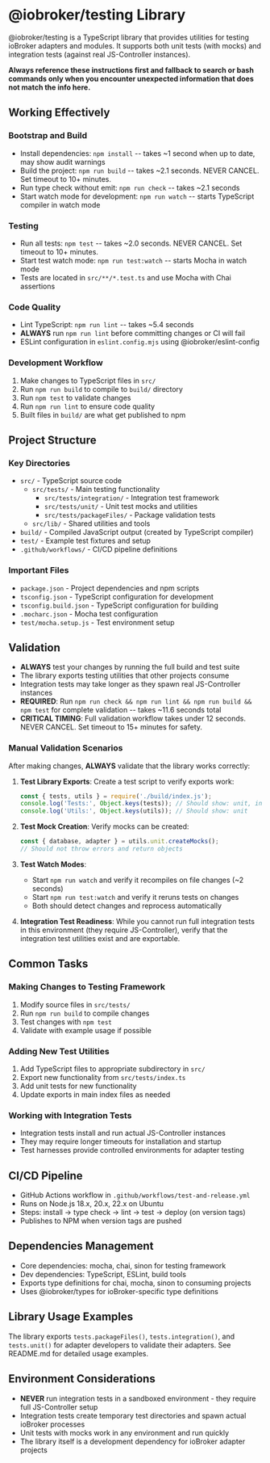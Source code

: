 # @iobroker/testing Library

@iobroker/testing is a TypeScript library that provides utilities for testing ioBroker adapters and modules. It supports both unit tests (with mocks) and integration tests (against real JS-Controller instances).

**Always reference these instructions first and fallback to search or bash commands only when you encounter unexpected information that does not match the info here.**

## Working Effectively

### Bootstrap and Build
- Install dependencies: `npm install` -- takes ~1 second when up to date, may show audit warnings
- Build the project: `npm run build` -- takes ~2.1 seconds. NEVER CANCEL. Set timeout to 10+ minutes.
- Run type check without emit: `npm run check` -- takes ~2.1 seconds  
- Start watch mode for development: `npm run watch` -- starts TypeScript compiler in watch mode

### Testing
- Run all tests: `npm test` -- takes ~2.0 seconds. NEVER CANCEL. Set timeout to 10+ minutes.
- Start test watch mode: `npm run test:watch` -- starts Mocha in watch mode
- Tests are located in `src/**/*.test.ts` and use Mocha with Chai assertions

### Code Quality
- Lint TypeScript: `npm run lint` -- takes ~5.4 seconds
- **ALWAYS** run `npm run lint` before committing changes or CI will fail
- ESLint configuration in `eslint.config.mjs` using @iobroker/eslint-config

### Development Workflow
1. Make changes to TypeScript files in `src/`
2. Run `npm run build` to compile to `build/` directory
3. Run `npm test` to validate changes
4. Run `npm run lint` to ensure code quality
5. Built files in `build/` are what get published to npm

## Project Structure

### Key Directories
- `src/` - TypeScript source code
  - `src/tests/` - Main testing functionality
    - `src/tests/integration/` - Integration test framework
    - `src/tests/unit/` - Unit test mocks and utilities  
    - `src/tests/packageFiles/` - Package validation tests
  - `src/lib/` - Shared utilities and tools
- `build/` - Compiled JavaScript output (created by TypeScript compiler)
- `test/` - Example test fixtures and setup
- `.github/workflows/` - CI/CD pipeline definitions

### Important Files
- `package.json` - Project dependencies and npm scripts
- `tsconfig.json` - TypeScript configuration for development
- `tsconfig.build.json` - TypeScript configuration for building
- `.mocharc.json` - Mocha test configuration
- `test/mocha.setup.js` - Test environment setup

## Validation
- **ALWAYS** test your changes by running the full build and test suite
- The library exports testing utilities that other projects consume
- Integration tests may take longer as they spawn real JS-Controller instances
- **REQUIRED**: Run `npm run check && npm run lint && npm run build && npm test` for complete validation -- takes ~11.6 seconds total
- **CRITICAL TIMING**: Full validation workflow takes under 12 seconds. NEVER CANCEL. Set timeout to 15+ minutes for safety.

### Manual Validation Scenarios
After making changes, **ALWAYS** validate that the library works correctly:

1. **Test Library Exports**: Create a test script to verify exports work:
   ```js
   const { tests, utils } = require('./build/index.js');
   console.log('Tests:', Object.keys(tests)); // Should show: unit, integration, packageFiles
   console.log('Utils:', Object.keys(utils)); // Should show: unit
   ```

2. **Test Mock Creation**: Verify mocks can be created:
   ```js
   const { database, adapter } = utils.unit.createMocks();
   // Should not throw errors and return objects
   ```

3. **Test Watch Modes**: 
   - Start `npm run watch` and verify it recompiles on file changes (~2 seconds)
   - Start `npm run test:watch` and verify it reruns tests on changes
   - Both should detect changes and reprocess automatically

4. **Integration Test Readiness**: While you cannot run full integration tests in this environment (they require JS-Controller), verify that the integration test utilities exist and are exportable.

## Common Tasks

### Making Changes to Testing Framework
1. Modify source files in `src/tests/`
2. Run `npm run build` to compile changes
3. Test changes with `npm test`
4. Validate with example usage if possible

### Adding New Test Utilities
1. Add TypeScript files to appropriate subdirectory in `src/`
2. Export new functionality from `src/tests/index.ts`
3. Add unit tests for new functionality
4. Update exports in main index files as needed

### Working with Integration Tests
- Integration tests install and run actual JS-Controller instances
- They may require longer timeouts for installation and startup
- Test harnesses provide controlled environments for adapter testing

## CI/CD Pipeline
- GitHub Actions workflow in `.github/workflows/test-and-release.yml`
- Runs on Node.js 18.x, 20.x, 22.x on Ubuntu
- Steps: install → type check → lint → test → deploy (on version tags)
- Publishes to NPM when version tags are pushed

## Dependencies Management
- Core dependencies: mocha, chai, sinon for testing framework
- Dev dependencies: TypeScript, ESLint, build tools
- Exports type definitions for chai, mocha, sinon to consuming projects
- Uses @iobroker/types for ioBroker-specific type definitions

## Library Usage Examples
The library exports `tests.packageFiles()`, `tests.integration()`, and `tests.unit()` for adapter developers to validate their adapters. See README.md for detailed usage examples.

## Environment Considerations
- **NEVER** run integration tests in a sandboxed environment - they require full JS-Controller setup
- Integration tests create temporary test directories and spawn actual ioBroker processes
- Unit tests with mocks work in any environment and run quickly
- The library itself is a development dependency for ioBroker adapter projects